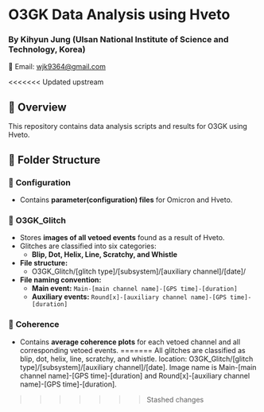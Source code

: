 # O3GK Data Analysis using Hveto  
### By Kihyun Jung (Ulsan National Institute of Science and Technology, Korea)  
📧 Email: wjk9364@gmail.com  

<<<<<<< Updated upstream
## 📌 Overview  
This repository contains data analysis scripts and results for O3GK using Hveto.

## 📂 Folder Structure  
### 🔹 **Configuration**  
- Contains **parameter(configuration) files** for Omicron and Hveto.

### 🔹 **O3GK_Glitch**  
- Stores **images of all vetoed events** found as a result of Hveto.  
- Glitches are classified into six categories:  
  - **Blip, Dot, Helix, Line, Scratchy, and Whistle**  
- **File structure:**
  - O3GK_Glitch/[glitch type]/[subsystem]/[auxiliary channel]/[date]/
- **File naming convention:**  
  - **Main event:** `Main-[main channel name]-[GPS time]-[duration]`  
  - **Auxiliary events:** `Round[x]-[auxiliary channel name]-[GPS time]-[duration]`

### 🔹 **Coherence**  
- Contains **average coherence plots** for each vetoed channel and all corresponding vetoed events.
=======
All glitches are classified as blip, dot, helix, line, scratchy, and whistle.
location: O3GK_Glitch/[glitch type]/[subsystem]/[auxiliary channel]/[date].
Image name is Main-[main channel name]-[GPS time]-[duration] and Round[x]-[auxiliary channel name]-[GPS time]-[duration].
>>>>>>> Stashed changes

